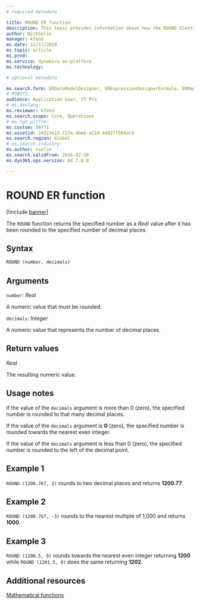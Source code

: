 ```yaml
---
# required metadata

title: ROUND ER function
description: This topic provides information about how the ROUND Electronic reporting (ER) function is used.
author: NickSelin
manager: kfend
ms.date: 12/17/2019
ms.topic: article
ms.prod: 
ms.service: dynamics-ax-platform
ms.technology: 

# optional metadata

ms.search.form: ERDataModelDesigner, ERExpressionDesignerFormula, ERMappedFormatDesigner, ERModelMappingDesigner
# ROBOTS: 
audience: Application User, IT Pro
# ms.devlang: 
ms.reviewer: kfend
ms.search.scope: Core, Operations
# ms.tgt_pltfrm: 
ms.custom: 58771
ms.assetid: 24223e13-727a-4be6-a22d-4d427f504ac9
ms.search.region: Global
# ms.search.industry: 
ms.author: nselin
ms.search.validFrom: 2016-02-28
ms.dyn365.ops.version: AX 7.0.0

---
```


# ROUND ER function

[!include [banner](../includes/banner.md)]

The `ROUND` function returns the specified number as a *Real* value after it has been rounded to the specified number of decimal places.

## Syntax

```vb
ROUND (number, decimals)
```

## Arguments

`number`: *Real*

A numeric value that must be rounded.

`decimals`: *Integer*

A numeric value that represents the number of decimal places.

## Return values

*Real*

The resulting numeric value.

## Usage notes

If the value of the `decimals` argument is more than 0 (zero), the specified number is rounded to that many decimal places.

If the value of the `decimals` argument is **0** (zero), the specified number is rounded towards the nearest even integer.

If the value of the `decimals` argument is less than 0 (zero), the specified number is rounded to the left of the decimal point.

## Example 1

`ROUND (1200.767, 2)` rounds to two decimal places and returns **1200.77**.

## Example 2

`ROUND (1200.767, -3)` rounds to the nearest multiple of 1,000 and returns **1000**.

## Example 3

`ROUND (1200.5, 0)` rounds towards the nearest even integer returning **1200** while `ROUND (1201.5, 0)` does the same returning **1202**.

## Additional resources

[Mathematical functions](er-functions-category-mathematical.md)
